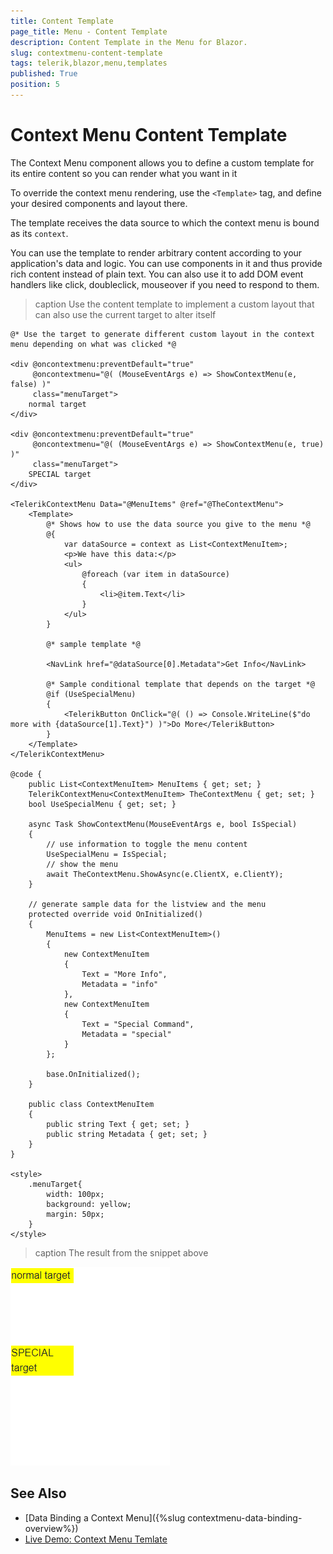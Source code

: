 ```yaml
---
title: Content Template
page_title: Menu - Content Template
description: Content Template in the Menu for Blazor.
slug: contextmenu-content-template
tags: telerik,blazor,menu,templates
published: True
position: 5
---
```


# Context Menu Content Template

The Context Menu component allows you to define a custom template for its entire content so you can render what you want in it

To override the context menu rendering, use the `<Template>` tag, and define your desired components and layout there.

The template receives the data source to which the context menu is bound as its `context`.

You can use the template to render arbitrary content according to your application's data and logic. You can use components in it and thus provide rich content instead of plain text. You can also use it to add DOM event handlers like click, doubleclick, mouseover if you need to respond to them.

>caption Use the content template to implement a custom layout that can also use the current target to alter itself

````CSHTML
@* Use the target to generate different custom layout in the context menu depending on what was clicked *@

<div @oncontextmenu:preventDefault="true"
     @oncontextmenu="@( (MouseEventArgs e) => ShowContextMenu(e, false) )"
     class="menuTarget">
    normal target
</div>

<div @oncontextmenu:preventDefault="true"
     @oncontextmenu="@( (MouseEventArgs e) => ShowContextMenu(e, true) )"
     class="menuTarget">
    SPECIAL target
</div>

<TelerikContextMenu Data="@MenuItems" @ref="@TheContextMenu">
    <Template>
        @* Shows how to use the data source you give to the menu *@
        @{
            var dataSource = context as List<ContextMenuItem>;
            <p>We have this data:</p>
            <ul>
                @foreach (var item in dataSource)
                {
                    <li>@item.Text</li>
                }
            </ul>
        }

        @* sample template *@

        <NavLink href="@dataSource[0].Metadata">Get Info</NavLink>

        @* Sample conditional template that depends on the target *@
        @if (UseSpecialMenu)
        {
            <TelerikButton OnClick="@( () => Console.WriteLine($"do more with {dataSource[1].Text}") )">Do More</TelerikButton>
        }
    </Template>
</TelerikContextMenu>

@code {
    public List<ContextMenuItem> MenuItems { get; set; }
    TelerikContextMenu<ContextMenuItem> TheContextMenu { get; set; }
    bool UseSpecialMenu { get; set; }

    async Task ShowContextMenu(MouseEventArgs e, bool IsSpecial)
    {
        // use information to toggle the menu content
        UseSpecialMenu = IsSpecial;
        // show the menu
        await TheContextMenu.ShowAsync(e.ClientX, e.ClientY);
    }

    // generate sample data for the listview and the menu
    protected override void OnInitialized()
    {
        MenuItems = new List<ContextMenuItem>()
        {
            new ContextMenuItem
            {
                Text = "More Info",
                Metadata = "info"
            },
            new ContextMenuItem
            {
                Text = "Special Command",
                Metadata = "special"
            }
        };

        base.OnInitialized();
    }

    public class ContextMenuItem
    {
        public string Text { get; set; }
        public string Metadata { get; set; }
    }
}

<style>
    .menuTarget{
        width: 100px;
        background: yellow;
        margin: 50px;
    }
</style>
````

>caption The result from the snippet above

![Context Menu Conditional Content Template with custom layout](images/content-template-in-action.gif)

## See Also

  * [Data Binding a Context Menu]({%slug contextmenu-data-binding-overview%})
  * [Live Demo: Context Menu Temlate](https://demos.telerik.com/blazor-ui/contextmenu/template)

